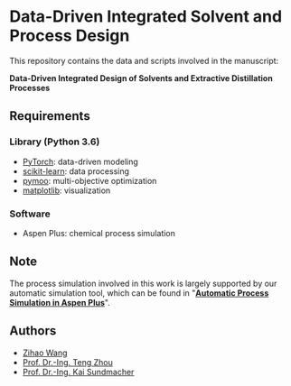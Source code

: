 # Data-Driven Integrated Solvent and Process Design

This repository contains the data and scripts involved in the manuscript:

**Data-Driven Integrated Design of Solvents and Extractive Distillation Processes**

## Requirements 
### Library (Python 3.6)
* [PyTorch](https://pytorch.org/): data-driven modeling
* [scikit-learn](https://scikit-learn.org/stable/): data processing
* [pymoo](https://pymoo.org/): multi-objective optimization 
* [matplotlib](https://matplotlib.org/): visualization

### Software
* Aspen Plus: chemical process simulation

## Note
The process simulation involved in this work is largely supported by our automatic simulation tool, which can be found in "[**Automatic Process Simulation in Aspen Plus**](https://github.com/zwang1995/Aspen-Plus-Automation)".  


## Authors
* [Zihao Wang](https://www.mpi-magdeburg.mpg.de/person/109361/842836)
* [Prof. Dr.-Ing. Teng Zhou](https://facultyprofiles.hkust-gz.edu.cn/faculty-personal-page/ZHOU-Teng/tengzhou)
* [Prof. Dr.-Ing. Kai Sundmacher](https://www.mpi-magdeburg.mpg.de/person/24754/16345)
